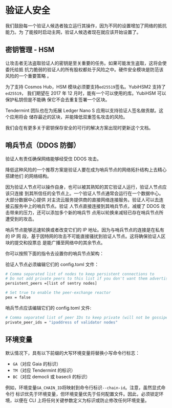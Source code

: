 <!-- markdown-link-check-disable -->

# 验证人安全

我们鼓励每一个验证人候选者独立运行其操作，因为不同的设置增加了网络的抵抗能力。为
了能按时启动主网，验证人候选者现在就应该开始设置了。

## 密钥管理 - HSM

让攻击者无法盗取验证人的密钥是至关重要的任务。如果可能发生盗取，这将会使委托给抵
抗力脆弱的验证人的所有股权都处于风险之中。硬件安全模块是防范该风险的一个重要策略
。

为了支持 Cosmos Hub，HSM 模块必须要支持`ed25519`签名。YubiHSM2 支持了`ed25519`，
我们期望在 2017 年 12 月时，能有一个可以使用的库。YubiHSM 可以保护私钥但是不能确
保它不会去重复签署一个区块。

Tendermint 团队也在为拓展 Ledger Nano S 应用以支持验证人签名做贡献。这个应用将会
储存最近的区块，并能降低双重签名攻击的风险。

我们会在有更多关于密钥保存安全的可行的解决方案出现时更新这个文档。

## 哨兵节点（DDOS 防御）

验证人有责任确保网络能够经受住 DDOS 攻击。

降低这种风险的一个推荐方案是验证人要在成为哨兵节点的网络拓扑结构上去精心搭建他们
的网络结构。

因为验证人节点可以操作自身，也可以被其熟知的其它验证人运行，验证人节点应该只连接
到其所信任的全节点上。一个验证人节点通常会运行在一个数据中心。大部分数据中心提供
对主流云服务提供商的直接网络连接服务。验证人可以去连接云服务中上的哨兵节点。验证
人节点直接连接到其哨兵节点，减缓了 DDOS 攻击带来的压力，还可以添加多个新的哨兵节
点用以轮换来减轻已存在哨兵节点所遭受到的攻击。

哨兵节点能够迅速轮换或者改变它们的 IP 地址。因为与哨兵节点的连接是在私有的 IP 网
段，基于因特网的攻击不可能直接骚扰到验证人节点。这将确保验证人区块的提交和投票总
是能广播至网络中的其余节点。

你可以按照下面的指令去设置你的哨兵节点架构：

验证人节点必须编辑它们的 config.toml 文件：

```bash
# Comma separated list of nodes to keep persistent connections to
# Do not add private peers to this list if you don't want them advertised
persistent_peers =[list of sentry nodes]

# Set true to enable the peer-exchange reactor
pex = false
```

哨兵节点应该编辑它们的 config.toml 文件:

```bash
# Comma separated list of peer IDs to keep private (will not be gossiped to other peers)
private_peer_ids = "ipaddress of validator nodes"
```

## 环境变量

默认情况下，具有以下前缀的大写环境变量将替换小写命令行标志：

*   `GA`（对应 Gaia 的标识）
*   `TM`（对应 Tendermint 的标识）
*   `BC`（对应 democli 或 basecli 的标识）

例如，环境变量`GA_CHAIN_ID`将映射到命令行标识`--chain-id`。注意，虽然显式命令行
标识优先于环境变量，但环境变量优先于任何配置文件。因此，必须锁定环境，以便在 CLI
上将任何关键参数定义为标识或防止修改任何环境变量。

<!-- markdown-link-check-enable -->

